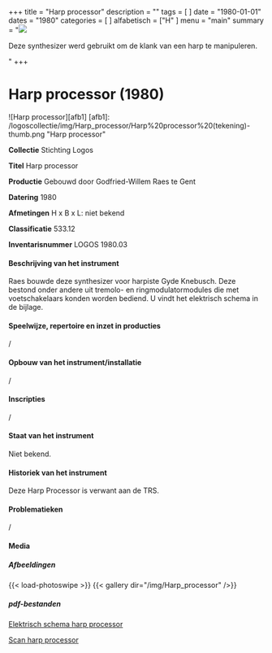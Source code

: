 ﻿+++
title = "Harp processor"
description = ""
tags = [
]
date = "1980-01-01"
dates = "1980"
categories = [
]
alfabetisch = ["H"
]
menu = "main"
summary = "<a href='/logoscollectie/1980/harp_processors'><img src='/logoscollectie/img/Harp_processor/Harp%20processor%20(tekening)-thumb.png'></a><p>Deze synthesizer werd gebruikt om de klank van een harp te manipuleren.</p>"
+++

# Harp processor (1980)

![Harp processor][afb1]
[afb1]: /logoscollectie/img/Harp_processor/Harp%20processor%20(tekening)-thumb.png "Harp processor"

**Collectie**
Stichting Logos

**Titel**
Harp processor

**Productie**
Gebouwd door Godfried-Willem Raes te Gent

**Datering**
1980

**Afmetingen**
H x B x L: niet bekend

**Classificatie**
533.12

**Inventarisnummer**
LOGOS 1980.03

#### Beschrijving van het instrument
Raes bouwde deze synthesizer voor harpiste Gyde Knebusch. Deze bestond onder andere uit tremolo- en ringmodulatormodules die met voetschakelaars konden worden bediend. U vindt het elektrisch schema in de bijlage.

#### Speelwijze, repertoire en inzet in producties
/

#### Opbouw van het instrument/installatie
/

#### Inscripties
/

#### Staat van het instrument
Niet bekend.

#### Historiek van het instrument
Deze Harp Processor is verwant aan de TRS.

#### Problematieken
/

#### Media
##### Afbeeldingen
{{< load-photoswipe >}}
{{< gallery dir="/img/Harp_processor" />}}

##### pdf-bestanden
[Elektrisch schema harp processor](/logoscollectie/pdf/Harp_processor/Elektrisch%20schema%20harp%20processor.pdf)

[Scan harp processor](/logoscollectie/pdf/Harp_processor/Scan%20harp%20processor.pdf)

